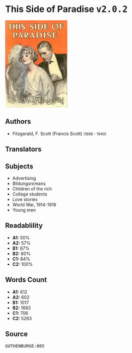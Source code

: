 # This Side of Paradise <kbd>v2.0.2</kbd>

![](./cover.medium.jpg "")

## Authors


 - Fitzgerald, F. Scott (Francis Scott) <small>(1896 - 1940)</small>

## Translators



## Subjects


 - Advertising
 - Bildungsromans
 - Children of the rich
 - College students
 - Love stories
 - World War, 1914-1918
 - Young men

## Readablility


 - **A1:** 50%
 - **A2:** 57%
 - **B1:** 67%
 - **B2:** 80%
 - **C1:** 84%
 - **C2:** 100%

## Words Count


 - **A1:** 612
 - **A2:** 602
 - **B1:** 1017
 - **B2:** 1683
 - **C1:** 706
 - **C2:** 5263

## Source


<kbd>GUTHENBURGE:805</kbd>
